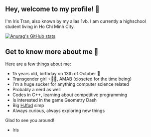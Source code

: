## Hey, welcome to my profile! 👋

I'm Iris Tran, also known by my alias 1vb. I am currently a highschool student living in Ho Chi Minh City.

[![Anurag's GitHub stats](https://github-readme-stats.vercel.app/api?username=1vb-iristr&show_icons=true&theme=dark)](https://github.com/anuraghazra/github-readme-stats)

## Get to know more about me 🤔

Here are a few things about me:
* 15 years old, birthday on 13th of October 🎉
* Transgender girl ♀️🏳️‍⚧️, AMAB (closeted for the time being)
* I'm a huge sucker for anything computer science related
* Probably a nerd as well
* Codes in C++, learning about competitive programming
* Is interested in the game Geometry Dash
* Big [HJfod](https://github.com/HJfod) simp
* Always curious, always exploring new things

Glad to see you around!
- Iris
